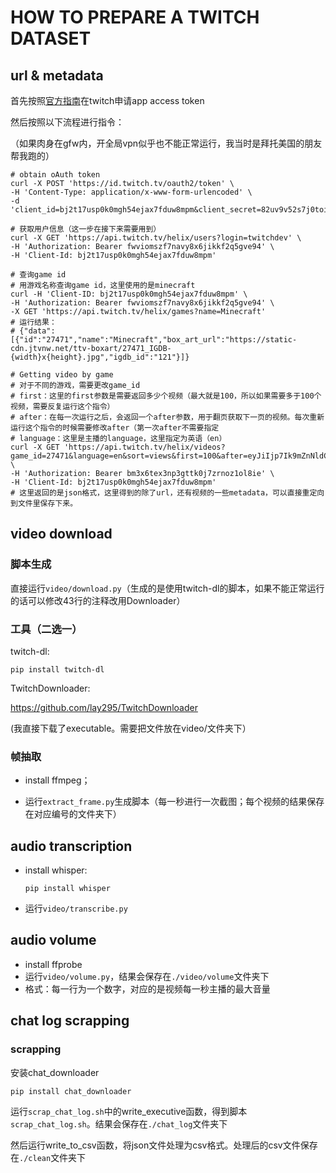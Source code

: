 # HOW TO PREPARE A TWITCH DATASET

## url & metadata

首先按照[官方指南](https://dev.twitch.tv/docs/api/get-started/)在twitch申请app access token

然后按照以下流程进行指令：

（如果肉身在gfw内，开全局vpn似乎也不能正常运行，我当时是拜托美国的朋友帮我跑的）

```terminal
# obtain oAuth token
curl -X POST 'https://id.twitch.tv/oauth2/token' \
-H 'Content-Type: application/x-www-form-urlencoded' \
-d 'client_id=bj2t17usp0k0mgh54ejax7fduw8mpm&client_secret=82uv9v52s7j0toiz2w7em0x8byls1v&grant_type=client_credentials'

# 获取用户信息（这一步在接下来需要用到）
curl -X GET 'https://api.twitch.tv/helix/users?login=twitchdev' \
-H 'Authorization: Bearer fwviomszf7navy8x6jikkf2q5gve94' \
-H 'Client-Id: bj2t17usp0k0mgh54ejax7fduw8mpm'

# 查询game id
# 用游戏名称查询game id，这里使用的是minecraft
curl -H 'Client-ID: bj2t17usp0k0mgh54ejax7fduw8mpm' \
-H 'Authorization: Bearer fwviomszf7navy8x6jikkf2q5gve94' \
-X GET 'https://api.twitch.tv/helix/games?name=Minecraft'
# 运行结果：
# {"data":[{"id":"27471","name":"Minecraft","box_art_url":"https://static-cdn.jtvnw.net/ttv-boxart/27471_IGDB-{width}x{height}.jpg","igdb_id":"121"}]}

# Getting video by game
# 对于不同的游戏，需要更改game_id
# first：这里的first参数是需要返回多少个视频（最大就是100，所以如果需要多于100个视频，需要反复运行这个指令）
# after：在每一次运行之后，会返回一个after参数，用于翻页获取下一页的视频。每次重新运行这个指令的时候需要修改after（第一次after不需要指定
# language：这里是主播的language，这里指定为英语（en）
curl -X GET 'https://api.twitch.tv/helix/videos?game_id=27471&language=en&sort=views&first=100&after=eyJiIjp7Ik9mZnNldCI6Mjk3fSwiYSI6eyJPZmZzZXQiOjQ5NX19' \
-H 'Authorization: Bearer bm3x6tex3np3gttk0j7zrnoz1ol8ie' \
-H 'Client-Id: bj2t17usp0k0mgh54ejax7fduw8mpm' 
# 这里返回的是json格式，这里得到的除了url，还有视频的一些metadata，可以直接重定向到文件里保存下来。
```

## video download

### 脚本生成

直接运行`video/download.py`（生成的是使用twitch-dl的脚本，如果不能正常运行的话可以修改43行的注释改用Downloader）

### 工具（二选一）

twitch-dl:

```
pip install twitch-dl
```

TwitchDownloader:

https://github.com/lay295/TwitchDownloader 

(我直接下载了executable。需要把文件放在video/文件夹下）

### 帧抽取

* install ffmpeg；

* 运行`extract_frame.py`生成脚本（每一秒进行一次截图；每个视频的结果保存在对应编号的文件夹下）

## audio transcription

* install whisper:

  ```
  pip install whisper
  ```

* 运行`video/transcribe.py`

## audio volume

* install ffprobe
* 运行`video/volume.py`，结果会保存在`./video/volume`文件夹下
* 格式：每一行为一个数字，对应的是视频每一秒主播的最大音量

## chat log scrapping

### scrapping

安装chat_downloader

```
pip install chat_downloader
```

运行`scrap_chat_log.sh`中的write_executive函数，得到脚本`scrap_chat_log.sh`。结果会保存在`./chat_log`文件夹下

然后运行write_to_csv函数，将json文件处理为csv格式。处理后的csv文件保存在`./clean`文件夹下
